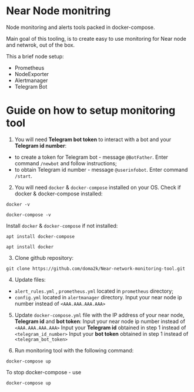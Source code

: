 # Near Node monitring
Node monitoring and alerts tools packed in docker-compose.

Main goal of this tooling, is to create easy to use monitoring for Near node and netwrok, out of the box.



This a brief node setup:
- Prometheus 
- NodeExporter
- Alertmanager 
- Telegram Bot


# Guide on how to setup monitoring tool

1) You will need **Telegram bot token** to interact with a bot and your **Telegram id number**:
- to create a token for Telegram bot - message `@BotFather`. Enter command `/newbot` and follow instructions;
- to obtain Telegram id number - message `@userinfobot`. Enter command `/start`.

2) You will need `docker` & `docker-compose` installed on your OS. Check if docker & docker-compose installed:

```
docker -v
```
```
docker-compose -v
```

Install `docker` & `docker-compose` if not installed:

```
apt install docker-compose
```
```
apt install docker
```

3) Clone github repository:
```
git clone https://github.com/doma2k/Near-network-monitoring-tool.git
```

4) Update files:
- `alert_rules.yml` , `prometheus.yml` located in `prometheus` directory;
- `config.yml` located in `alertmanager` directory.
Input your near node ip number instead of `<AAA.AAA.AAA.AAA>`

5) Update `docker-compose.yml` file with the IP address of your near node, **Telegram id** and **bot token**:
Input your near node ip number instead of `<AAA.AAA.AAA.AAA>`
Input your **Telegram id** obtained in step 1 instead of `<telegram_id_number>`
Input your **bot token** obtained in step 1 instead of `<telegram_bot_token>`

6) Run monitoring tool with the following command:
```
docker-compose up
```

To stop docker-compose - use 
```
docker-compose up
```
